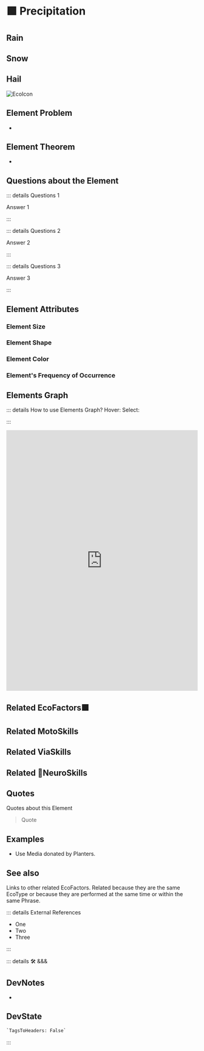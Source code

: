
# 🟩  <eco>Precipitation</eco>

## Rain

## Snow

## Hail

![EcoIcon](/Eco/Eco_Icon.png)

## Element Problem

-

## Element Theorem

-

## Questions about the Element

::: details Questions 1

Answer 1

:::

::: details Questions 2

Answer 2

:::

::: details Questions 3

Answer 3

:::

## Element Attributes

### Element Size

### Element Shape

### Element Color

### Element's Frequency of Occurrence

## Elements Graph

::: details How to use Elements Graph?
Hover:
Select:

:::

<iframe
    width="100%"
    height="684"
    frameborder="0"
    src="https://observablehq.com/embed/@d3/force-directed-graph/2?cells=chart"
></iframe>

## Related <eco>EcoFactors</eco>🟩

## Related <moto>MotoSkills</moto>

## Related <via>ViaSkills</via>

## Related 💜<neuro>NeuroSkills</neuro>

## Quotes

Quotes about this Element

> Quote

## Examples

- Use Media donated by Planters.

## See also

Links to other related EcoFactors. Related because they are the same EcoType or because they are performed at the same time or within the same Phrase.

::: details External References

- One
- Two
- Three

:::

::: details 🛠 <dev>&&&</dev>

## DevNotes

-

## DevState

```py
`TagsToHeaders: False`
```

:::
